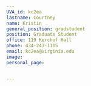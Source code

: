 ```yaml
---
UVA_id: kc2ea
lastname: Courtney
name: Kristin
general_position: gradstudent
position: Graduate Student
office: 119 Kerchof Hall
phone: 434-243-1115
email: kc2ea@virginia.edu
image:
personal_page:


---
```


